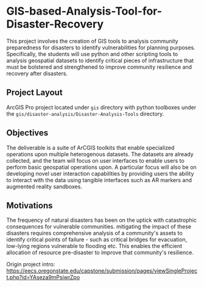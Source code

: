 # GIS-based-Analysis-Tool-for-Disaster-Recovery
This project involves the creation of GIS tools to analysis community preparedness for disasters to identify vulnerabilities for planning purposes. Specifically, the students will use python and other scripting tools to analysis geospatial datasets to identify critical pieces of infrastructure that must be bolstered and strengthened to improve community resilience and recovery after disasters.

## Project Layout
ArcGIS Pro project located under `gis` directory with python toolboxes under the `gis/disaster-analysis/Disaster-Analysis-Tools` directory.


## Objectives
The deliverable is a suite of ArCGIS toolkits that enable specialized operations upon multiple heterogenous datasets. The datasets are already collected, and the team will focus on user interfaces to enable users to perform basic geospatial operations upon. A particular focus will also be on developing novel user interaction capabilities by providing users the ability to interact with the data using tangible interfaces such as AR markers and augmented reality sandboxes.

## Motivations
The frequency of natural disasters has been on the uptick with catastrophic consequences for vulnerable communities. mitigating the impact of these disasters requires comprehensive analysis of a community's assets to identify critical points of failure - such as critical bridges for evacuation, low-lying regions vulnerable to flooding etc. This enables the efficient allocation of resource pre-disaster to improve that community's resilience.

Origin project intro: https://eecs.oregonstate.edu/capstone/submission/pages/viewSingleProject.php?id=YAseza9mPsiwrZpo
